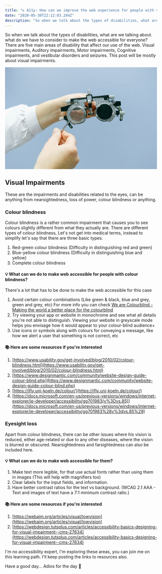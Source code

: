 ```yaml
---
title: "♿ A11y: How can we improve the web experience for people with visual impairments?"
date: "2020-05-30T22:12:03.284Z"
description: "So when we talk about the types of disabilities, what are we talking about. what do we have to consider to make the web accessible for everyone?"
---
```



So when we talk about the types of disabilities, what are we talking about. what do we have to consider to make the web accessible for everyone? There are five main areas of disability that affect our use of the web. Visual impairments, Auditory impairments, Motor impairments, Cognitive impairments, and vestibular disorders and seizures. This post will be mostly about visual impairments.

![Visual impairments](./eyetest.jpg)

## Visual Impairments

These are the impairments and disabilities related to the eyes, can be anything from nearsightedness, loss of power, colour blindness or anything.

### Colour blindness

Colour blindness is a rather common impairment that causes you to see colours slightly different from what they actually are. There are different types of colour blindness, Let's not get into medical terms, instead to simplify let's say that there are three basic types.

1. Red-green colour blindness (Difficulty in distinguishing red and green)
2. Blue-yellow colour blindness (Difficulty in distinguishing blue and yellow)
3. Complete colour blindness

#### 💡 What can we do to make web accessible for people with colour blindness?

There's a lot that has to be done to make the web accessible for this case

1. Avoid certain colour combinations (Like green & black, blue and grey, green and grey, etc) For more info you can check [We are Colourblind - Making the world a better place for the colourblind](https://wearecolourblind.com/)
2. Try viewing your app or website in monochrome and see what all details you're not able to distinguish. Viewing your website in greyscale mode helps you envisage how it would appear to your colour-blind audience+
3. Use icons or symbols along with colours for conveying a message, like how we alert a user that something is not correct, etc

#### 📚 Here are some resources if you're interested

1. [https://www.usability.gov/get-involved/blog/2010/02/colour-blindness.html](https://www.usability.gov/get-involved/blog/2010/02/colour-blindness.html)
2. [https://www.designmantic.com/community/website-design-guide-colour-blind.php](https://www.designmantic.com/community/website-design-guide-colour-blind.php)
3. [https://jfly.uni-koeln.de/colour/](https://jfly.uni-koeln.de/colour/)
4. [https://docs.microsoft.com/en-us/previous-versions/windows/internet-explorer/ie-developer/accessibility/gg701983(v%3Dvs.85)](https://docs.microsoft.com/en-us/previous-versions/windows/internet-explorer/ie-developer/accessibility/gg701983%28v%3dvs.85%29)

### Eyesight loss

Apart from colour blindness, there can be other issues where his vision is reduced, either age-related or due to any other diseases, where the vision is blurred or obscured. Nearsightedness and farsightedness can also be included here.

#### 💡 What can we do to make web accessible for them?

1. Make text more legible, for that use actual fonts rather than using them in images (This will help with magnifiers too)
2. Clear labels for the input fields, and information.
3. Have better contrast ratios for the text vs background. (WCAG 2.1 AAA - Text and images of text have a 7:1 minimum contrast ratio.)

#### 📚 Here are some resources if you're interested

1. [https://webaim.org/articles/visual/lowvision](https://webaim.org/articles/visual/lowvision)
2. [https://webdesign.tutsplus.com/articles/accessibility-basics-designing-for-visual-impairment--cms-27634](https://webdesign.tutsplus.com/articles/accessibility-basics-designing-for-visual-impairment--cms-27634)

I'm no accessibility expert, I'm exploring these areas, you can join me on this learning path. I'll keep posting the links to resources also.

Have a good day... Adios for the day 👋